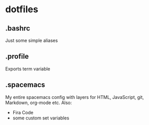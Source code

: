 # dotfiles
## .bashrc

Just some simple aliases

## .profile

Exports term variable

## .spacemacs

My entire spacemacs config with layers for HTML, JavaScript, git, Markdown, org-mode etc.
Also:
  * Fira Code
  * some custom set variables
